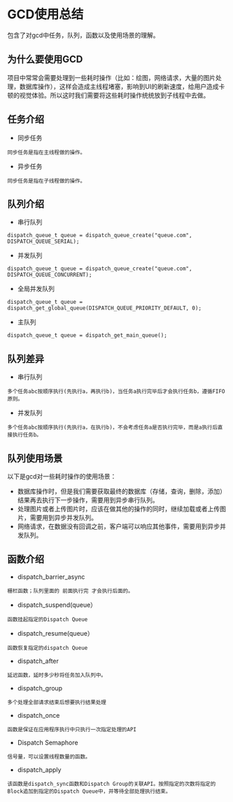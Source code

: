 # GCD使用总结
包含了对gcd中任务，队列，函数以及使用场景的理解。
## 为什么要使用GCD
项目中常常会需要处理到一些耗时操作（比如：绘图，网络请求，大量的图片处理，数据库操作），这样会造成主线程堵塞，影响到UI的刷新速度，给用户造成卡顿的视觉体验。所以这时我们需要将这些耗时操作统统放到子线程中去做。
## 任务介绍
* 同步任务
```
同步任务是指在主线程做的操作。
```
* 异步任务
```
同步任务是指在子线程做的操作。
```
## 队列介绍
*   串行队列
```
dispatch_queue_t queue = dispatch_queue_create("queue.com", DISPATCH_QUEUE_SERIAL);
```
*   并发队列
```
dispatch_queue_t queue = dispatch_queue_create("queue.com", DISPATCH_QUEUE_CONCURRENT);
```
*   全局并发队列
```
dispatch_queue_t queue = dispatch_get_global_queue(DISPATCH_QUEUE_PRIORITY_DEFAULT, 0);
```
*   主队列
```
dispatch_queue_t queue = dispatch_get_main_queue();
```
## 队列差异
*   串行队列
```
多个任务abc按顺序执行(先执行a，再执行b)，当任务a执行完毕后才会执行任务b，遵循FIFO原则。
```
*   并发队列
```
多个任务abc按顺序执行(先执行a，在执行b)，不会考虑任务a是否执行完毕，而是a执行后直接执行任务b。
```
## 队列使用场景
以下是gcd对一些耗时操作的使用场景：<br>
* 数据库操作时，但是我们需要获取最终的数据库（存储，查询，删除，添加）结果再去执行下一步操作，需要用到异步串行队列。<br>
* 处理图片或者上传图片时，应该在做其他的操作的同时，继续加载或者上传图片，需要用到异步并发队列。<br>
* 网络请求，在数据没有回调之前，客户端可以响应其他事件，需要用到异步并发队列。<br>

## 函数介绍
* dispatch_barrier_async
```
栅栏函数；队列里面的 前面执行完 才会执行后面的。
```
* dispatch_suspend(queue）
```
函数挂起指定的Dispatch Queue
```
* dispatch_resume(queue）
```
函数恢复指定的dispatch Queue
```
* dispatch_after
```
延迟函数，延时多少秒将任务加入队列中。
```
* dispatch_group
```
多个处理全部请求结束后想要执行结果处理
```
* dispatch_once
```
函数是保证在应用程序执行中只执行一次指定处理的API
```
* Dispatch Semaphore
```
信号量，可以设置线程数量的函数。
```
* dispatch_apply
```
该函数是dispatch_sync函数和Dispatch Group的关联API。按照指定的次数将指定的Block追加到指定的Dispatch Queue中，并等待全部处理执行结束。
```
